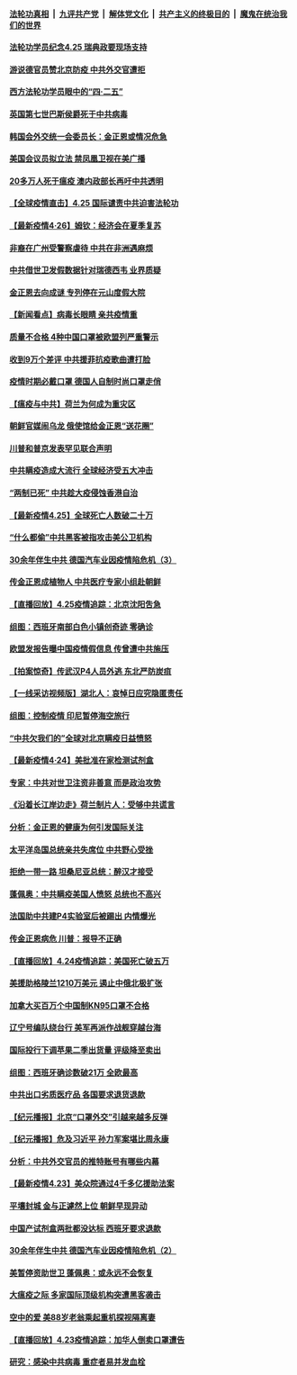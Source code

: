 

####  [法轮功真相](../../../../basic/blob/master/README.md?t=04270631) &nbsp;|&nbsp; [九评共产党](../../../../9ping.md/blob/master/README.md?t=04270631) &nbsp;|&nbsp; [解体党文化](../../../../jtdwh.md/blob/master/README.md?t=04270631)  &nbsp;|&nbsp; [共产主义的终极目的](../../../../gczydzjmd.md/blob/master/README.md?t=04270631) &nbsp;|&nbsp; [魔鬼在统治我们的世界](../../../../mgztzwmdsj.md/blob/master/README.md?t=04270631) 

#### [法轮功学员纪念4.25 瑞典政要现场支持](../pages/nsc418/n12062714.md?t=04270631) 

#### [游说德官员赞北京防疫 中共外交官遭拒](../pages/nsc418/n12062802.md?t=04270631) 

#### [西方法轮功学员眼中的“四·二五”](../pages/nsc418/n12057728.md?t=04270631) 

#### [英国第七世巴斯侯爵死于中共病毒](../pages/nsc418/n12062217.md?t=04270631) 

#### [韩国会外交统一会委员长：金正恩或情况危急](../pages/nsc418/n12062517.md?t=04270631) 

#### [美国会议员拟立法 禁凤凰卫视在美广播](../pages/nsc418/n12062454.md?t=04270631) 

#### [20多万人死于瘟疫 澳内政部长再吁中共透明](../pages/nsc418/n12062360.md?t=04270631) 

#### [【全球疫情直击】4.25 国际谴责中共迫害法轮功](../pages/nsc418/n12062346.md?t=04270631) 

#### [【最新疫情4·26】姆钦：经济会在夏季复苏](../pages/nsc418/n12059529.md?t=04270631) 

#### [非裔在广州受警察虐待 中共在非洲遇麻烦](../pages/nsc418/n12058949.md?t=04270631) 

#### [中共借世卫发假数据针对瑞德西韦 业界质疑](../pages/nsc418/n12061400.md?t=04270631) 

#### [金正恩去向成谜 专列停在元山度假大院](../pages/nsc418/n12061608.md?t=04270631) 

#### [【新闻看点】病毒长眼睛 亲共疫情重](../pages/nsc418/n12061304.md?t=04270631) 

#### [质量不合格 4种中国口罩被欧盟列严重警示](../pages/nsc418/n12061558.md?t=04270631) 

#### [收到9万个差评 中共援菲抗疫歌曲遭打脸](../pages/nsc418/n12061514.md?t=04270631) 

#### [疫情时期必戴口罩 德国人自制时尚口罩走俏](../pages/nsc418/n12060538.md?t=04270631) 

#### [【瘟疫与中共】荷兰为何成为重灾区](../pages/nsc418/n12042163.md?t=04270631) 

#### [朝鲜官媒闹乌龙 俄使馆给金正恩“送花圈”](../pages/nsc418/n12061172.md?t=04270631) 

#### [川普和普京发表罕见联合声明](../pages/nsc418/n12061249.md?t=04270631) 

#### [中共瞒疫造成大流行 全球经济受五大冲击](../pages/nsc418/n12061111.md?t=04270631) 

#### [“两制已死” 中共趁大疫侵蚀香港自治](../pages/nsc418/n12060838.md?t=04270631) 

#### [【最新疫情4.25】全球死亡人数破二十万](../pages/nsc418/n12059371.md?t=04270631) 

#### [“什么都偷”中共黑客被指攻击美公卫机构](../pages/nsc418/n12060752.md?t=04270631) 

#### [30余年伴生中共 德国汽车业因疫情陷危机（3）](../pages/nsc418/n12060587.md?t=04270631) 

#### [传金正恩成植物人 中共医疗专家小组赴朝鲜](../pages/nsc418/n12059518.md?t=04270631) 

#### [【直播回放】4.25疫情追踪：北京沈阳吿急](../pages/nsc418/n12060604.md?t=04270631) 

#### [组图：西班牙南部白色小镇创奇迹 零确诊](../pages/nsc418/n12057310.md?t=04270631) 

#### [欧盟发报告曝中国疫情假信息 传曾遭中共施压](../pages/nsc418/n12059912.md?t=04270631) 

#### [【拍案惊奇】传武汉P4人员外逃 东北严防炭疽](../pages/nsc418/n12059924.md?t=04270631) 

#### [【一线采访视频版】湖北人：哀悼日应究隐匿责任](../pages/nsc418/n12059370.md?t=04270631) 

#### [组图：控制疫情 印尼暂停海空旅行](../pages/nsc418/n12057435.md?t=04270631) 

#### [“中共欠我们的”全球对北京瞒疫日益愤怒](../pages/nsc418/n12058922.md?t=04270631) 

#### [【最新疫情4·24】美批准在家检测试剂盒](../pages/nsc418/n12053700.md?t=04270631) 

#### [专家：中共对世卫注资非善意 而是政治攻势](../pages/nsc418/n12058667.md?t=04270631) 

#### [《沿着长江岸边走》荷兰制片人：受够中共谎言](../pages/nsc418/n12057827.md?t=04270631) 

#### [分析：金正恩的健康为何引发国际关注](../pages/nsc418/n12058635.md?t=04270631) 

#### [太平洋岛国总统亲共失席位 中共野心受挫](../pages/nsc418/n12058471.md?t=04270631) 

#### [拒绝一带一路 坦桑尼亚总统：醉汉才接受](../pages/nsc418/n12058525.md?t=04270631) 

#### [蓬佩奥：中共瞒疫美国人愤怒 总统也不高兴](../pages/nsc418/n12058100.md?t=04270631) 

#### [法国助中共建P4实验室后被踢出 内情爆光](../pages/nsc418/n12057662.md?t=04270631) 

#### [传金正恩病危 川普：报导不正确](../pages/nsc418/n12058221.md?t=04270631) 

#### [【直播回放】4.24疫情追踪：美国死亡破五万](../pages/nsc418/n12057932.md?t=04270631) 

#### [美援助格陵兰1210万美元 遏止中俄北极扩张](../pages/nsc418/n12057801.md?t=04270631) 

#### [加拿大买百万个中国制KN95口罩不合格](../pages/nsc418/n12057617.md?t=04270631) 

#### [辽宁号编队绕台行 美军再派作战舰穿越台海](../pages/nsc418/n12057009.md?t=04270631) 

#### [国际投行下调苹果二季出货量 评级降至卖出](../pages/nsc418/n12056704.md?t=04270631) 

#### [组图：西班牙确诊数破21万 全欧最高](../pages/nsc418/n12048314.md?t=04270631) 

#### [中共出口劣质医疗品 各国要求退货退款](../pages/nsc418/n12056707.md?t=04270631) 

#### [【纪元播报】北京“口罩外交”引越来越多反弹](../pages/nsc418/n12056548.md?t=04270631) 

#### [【纪元播报】危及习近平 孙力军案堪比周永康](../pages/nsc418/n12056574.md?t=04270631) 

#### [分析：中共外交官员的推特账号有哪些内幕](../pages/nsc418/n12056160.md?t=04270631) 

#### [【最新疫情4.23】美众院通过4千多亿援助法案](../pages/nsc418/n12053602.md?t=04270631) 

#### [平壤封城 金与正遽然上位 朝鲜早现异动](../pages/nsc418/n12055983.md?t=04270631) 

#### [中国产试剂盒两批都没达标 西班牙要求退款](../pages/nsc418/n12056061.md?t=04270631) 

#### [30余年伴生中共 德国汽车业因疫情陷危机（2）](../pages/nsc418/n12031415.md?t=04270631) 

#### [美暂停资助世卫 蓬佩奥：或永远不会恢复](../pages/nsc418/n12055683.md?t=04270631) 

#### [大瘟疫之际 多家国际顶级机构突遭黑客袭击](../pages/nsc418/n12055901.md?t=04270631) 

#### [空中的爱 美88岁老翁乘起重机探视隔离妻](../pages/nsc418/n12055565.md?t=04270631) 

#### [【直播回放】4.23疫情追踪：加华人倒卖口罩遭告](../pages/nsc418/n12055135.md?t=04270631) 

#### [研究：感染中共病毒 重症者易并发血栓](../pages/nsc418/n12054941.md?t=04270631) 

